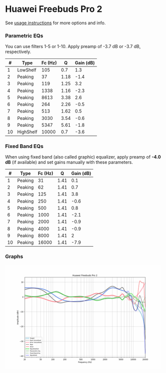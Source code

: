# Huawei Freebuds Pro 2
See [usage instructions](https://github.com/jaakkopasanen/AutoEq#usage) for more options and info.

### Parametric EQs
You can use filters 1-5 or 1-10. Apply preamp of -3.7 dB or -3.7 dB, respectively.

|   # | Type      |   Fc (Hz) |    Q |   Gain (dB) |
|-----|-----------|-----------|------|-------------|
|   1 | LowShelf  |       105 | 0.7  |         1.3 |
|   2 | Peaking   |        37 | 1.18 |        -1.4 |
|   3 | Peaking   |       119 | 1.25 |         3.2 |
|   4 | Peaking   |      1338 | 1.16 |        -2.3 |
|   5 | Peaking   |      8613 | 3.38 |         2.6 |
|   6 | Peaking   |       264 | 2.26 |        -0.5 |
|   7 | Peaking   |       513 | 1.62 |         0.5 |
|   8 | Peaking   |      3030 | 3.54 |        -0.6 |
|   9 | Peaking   |      5347 | 5.61 |        -1.8 |
|  10 | HighShelf |     10000 | 0.7  |        -3.6 |

### Fixed Band EQs
When using fixed band (also called graphic) equalizer, apply preamp of **-4.0 dB** (if available) and set gains manually with these parameters.

|   # | Type    |   Fc (Hz) |    Q |   Gain (dB) |
|-----|---------|-----------|------|-------------|
|   1 | Peaking |        31 | 1.41 |         0.1 |
|   2 | Peaking |        62 | 1.41 |         0.7 |
|   3 | Peaking |       125 | 1.41 |         3.8 |
|   4 | Peaking |       250 | 1.41 |        -0.6 |
|   5 | Peaking |       500 | 1.41 |         0.8 |
|   6 | Peaking |      1000 | 1.41 |        -2.1 |
|   7 | Peaking |      2000 | 1.41 |        -0.9 |
|   8 | Peaking |      4000 | 1.41 |        -0.9 |
|   9 | Peaking |      8000 | 1.41 |         2   |
|  10 | Peaking |     16000 | 1.41 |        -7.9 |

### Graphs
![](./Huawei%20Freebuds%20Pro%202.png)
